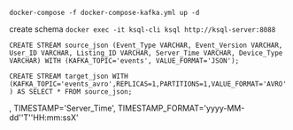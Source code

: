 `docker-compose -f docker-compose-kafka.yml up -d`

create schema
`docker exec -it ksql-cli ksql http://ksql-server:8088`

`CREATE STREAM source_json (Event_Type VARCHAR, Event_Version VARCHAR, User_ID VARCHAR, Listing_ID VARCHAR, Server_Time VARCHAR, Device_Type VARCHAR) WITH (KAFKA_TOPIC='events', VALUE_FORMAT='JSON');`

`CREATE STREAM target_json WITH (KAFKA_TOPIC='events_avro',REPLICAS=1,PARTITIONS=1,VALUE_FORMAT='AVRO') AS SELECT * FROM source_json;`



, TIMESTAMP='Server_Time', TIMESTAMP_FORMAT='yyyy-MM-dd''T''HH:mm:ssX'